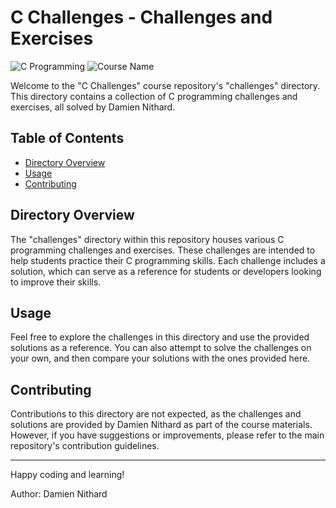 # C Challenges - Challenges and Exercises

![C Programming](https://img.shields.io/badge/Language-C-brightgreen)
![Course Name](https://img.shields.io/badge/Course-C%20Challenges-blue)

Welcome to the "C Challenges" course repository's "challenges" directory. This directory contains a collection of C programming challenges and exercises, all solved by Damien Nithard.

## Table of Contents

- [Directory Overview](#directory-overview)
- [Usage](#usage)
- [Contributing](#contributing)

## Directory Overview

The "challenges" directory within this repository houses various C programming challenges and exercises. These challenges are intended to help students practice their C programming skills. Each challenge includes a solution, which can serve as a reference for students or developers looking to improve their skills.

## Usage

Feel free to explore the challenges in this directory and use the provided solutions as a reference. You can also attempt to solve the challenges on your own, and then compare your solutions with the ones provided here.

## Contributing

Contributions to this directory are not expected, as the challenges and solutions are provided by Damien Nithard as part of the course materials. However, if you have suggestions or improvements, please refer to the main repository's contribution guidelines.

---

Happy coding and learning!

Author: Damien Nithard
